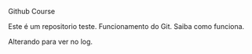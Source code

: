 Github Course

Este é um repositorio teste.
Funcionamento do Git.
Saiba como funciona.

Alterando para ver no log.